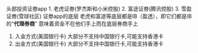 头部投资证劵app
	1. 老虎证劵(罗杰斯和小米控股)
	2. 富途证劵(腾讯控股)
	3. 雪盈证劵(雪球社区)
证劵app的底层
	老虎和富途等底层都是IB（盈透），即它们都是IB的“**代理券商**”
	意味着资金不在他们手上而在底层券商手上
1. 入金方式(美国银行卡)
	大部分不支持中国银行卡,可能支持香港卡
1. 出金方式(美国银行卡)
	大部分不支持中国银行卡,可能支持香港卡




